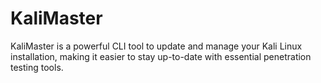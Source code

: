 # KaliMaster
KaliMaster is a powerful CLI tool to update and manage your Kali Linux installation, making it easier to stay up-to-date with essential penetration testing tools.
